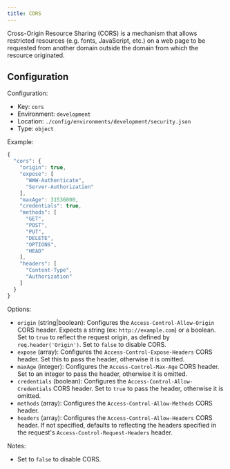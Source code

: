 ```yaml
---
title: CORS
---
```


Cross-Origin Resource Sharing (CORS) is a mechanism that allows restricted resources (e.g. fonts, JavaScript, etc.) on a web page to be requested from another domain outside the domain from which the resource originated.

## Configuration

Configuration:

- Key: `cors`
- Environment: `development`
- Location: `./config/environments/development/security.json`
- Type: `object`

Example:

```js
{
  "cors": {
    "origin": true,
    "expose": [
      "WWW-Authenticate",
      "Server-Authorization"
    ],
    "maxAge": 31536000,
    "credentials": true,
    "methods": [
      "GET",
      "POST",
      "PUT",
      "DELETE",
      "OPTIONS",
      "HEAD"
    ],
    "headers": [
      "Content-Type",
      "Authorization"
    ]
  }
}
```

Options:

- `origin` (string|boolean): Configures the `Access-Control-Allow-Origin` CORS header. Expects a string (ex: `http://example.com`) or a boolean. Set to `true` to reflect the request origin, as defined by `req.header('Origin')`. Set to `false` to disable CORS.
- `expose` (array): Configures the `Access-Control-Expose-Headers` CORS header. Set this to pass the header, otherwise it is omitted.
- `maxAge` (integer): Configures the `Access-Control-Max-Age` CORS header. Set to an integer to pass the header, otherwise it is omitted.
- `credentials` (boolean): Configures the `Access-Control-Allow-Credentials` CORS header. Set to `true` to pass the header, otherwise it is omitted.
- `methods` (array): Configures the `Access-Control-Allow-Methods` CORS header.
- `headers` (array): Configures the `Access-Control-Allow-Headers` CORS header. If not specified, defaults to reflecting the headers specified in the request's `Access-Control-Request-Headers` header.

Notes:

- Set to `false` to disable CORS.

